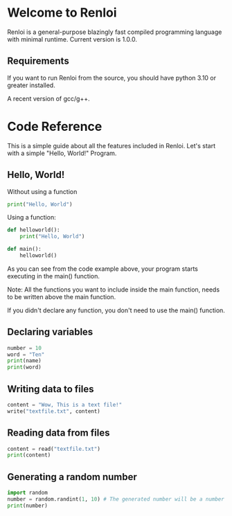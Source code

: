 # Welcome to Renloi
Renloi is a general-purpose blazingly fast compiled programming language with minimal runtime. Current version is 1.0.0.
## Requirements
If you want to run Renloi from the source, you should have python 3.10 or greater installed.

A recent version of gcc/g++.
# Code Reference
This is a simple guide about all the features included in Renloi. Let's start with a simple "Hello, World!" Program.
## Hello, World!
Without using a function

```py
print("Hello, World")
```
Using a function:

```py
def helloworld():
    print("Hello, World")

def main():
    helloworld() 
```


As you can see from the code example above, your program starts executing in the main() function.

Note: All the functions you want to include inside the main function, needs to be written above the main function.

If you didn't declare any function, you don't need to use the main() function.

## Declaring variables
```py
number = 10
word = "Ten"
print(name)
print(word)
```
## Writing data to files
```py
content = "Wow, This is a text file!"
write("textfile.txt", content)
```
## Reading data from files
```py
content = read("textfile.txt")
print(content)
```
## Generating a random number
```py
import random
number = random.randint(1, 10) # The generated number will be a number from 1 to 10.
print(number)
```
